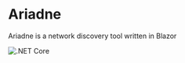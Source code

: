 # Ariadne
Ariadne is a network discovery tool written in Blazor

![.NET Core](https://github.com/BerendWouters/Ariadne/workflows/.NET%20Core/badge.svg)
